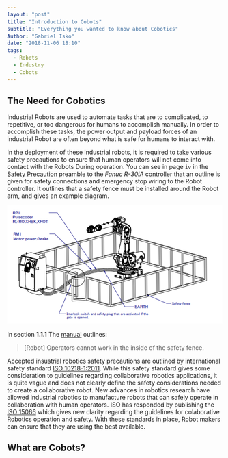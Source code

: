 ```yaml
---
layout: "post"
title: "Introduction to Cobots"
subtitle: "Everything you wanted to know about Cobotics"
Author: "Gabriel Isko"
date: "2018-11-06 18:10"
tags:
  - Robots
  - Industry
  - Cobots
---
```


## The Need for Cobotics

 Industrial Robots are used to automate tasks that are to complicated, to repetitive, or too dangerous for humans to accomplish manually. In order to accomplish these tasks, the power output and payload forces of an industrial Robot are often beyond what is safe for humans to interact with.

In the deployment of these industrial robots, it is required to take various safety precautions to ensure that human operators will not come into contact with the Robots During operation. You can see in page `iv` in the [Safety Precaution][FanucUserManual] preamble to the *Fanuc R-30iA* controller that an outline is given for safety connections and emergency stop wiring to the Robot controller. It outlines that a safety fence must be installed around the Robot arm, and gives an example diagram.

![](../img/Fanuc_SafetyFence.png)


In section **1.1.1** The [manual][FanucUserManual] outlines:

>[Robot] Operators cannot work in the inside of the safety fence.

Accepted insustrial robotics safety precautions are outlined by international safety standard [ISO 10218-1:2011](ISO_Robot_Standard). While this safety standard gives some consideration to guidelines regarding collaborative robotics applications, it is quite vague and does not clearly define the safety considerations needed to create a collaborative robot. New advances in robotics research have allowed industrial robotics to manufacture robots that can safely operate in collaboration with human operators. ISO has responded by publishing the [ISO 15066][ISO_Cobot_Specification] which gives new clarity regarding the guidelines for colaborative Robotics operation and safety. With these standards in place, Robot makers can ensure that they are using the best available.




## What are Cobots?


<!-- sources -->
[InjuryForces]:http://www.hse.gov.uk/research/hsl_pdf/2003/hsl03-09.pdf
[FanucUserManual]: http://rab.ict.pwr.wroc.pl/~malewicz/Fanuc/Fanuc/iRVision_Operation_Manual_V7.50Pxx_%5BB-82774EN03%5D.pdf
[ISO_Robot_Standard]: https://www.iso.org/obp/ui/#iso:std:iso:10218:-1:ed-2:v1:en
[ISO_Cobot_Specification]: https://www.iso.org/obp/ui/#iso:std:iso:ts:15066:ed-1:v1:en
[ANSI_Robot_Standard]: https://www.robotics.org/robotics/safety-resources
[ANSI_Cobot_Specification]: https://webstore.ansi.org/Standards/ISO/ISOTS150662016
[OSHA_Robot_standard]: https://www.osha.gov/dts/osta/otm/otm_iv/otm_iv_4.html

[Cobot_Safety]: https://cobotsguide.com/safety/
[Robotiq ISO]: https://blog.robotiq.com/hubfs/eBooks/ebook-ISOTS15066-Explained.pdf?hsLang=en-ca&t=1541623946382
